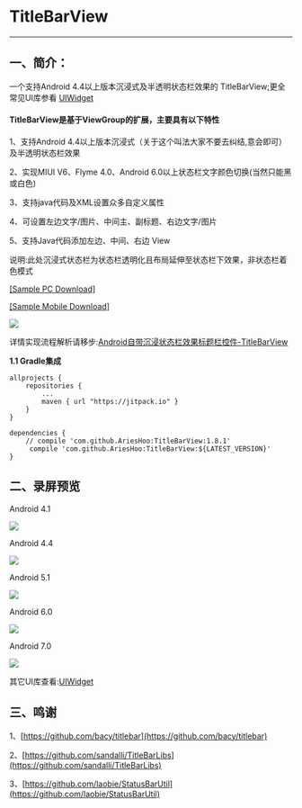 # TitleBarView
--------------------------
## 一、简介：

一个支持Android 4.4以上版本沉浸式及半透明状态栏效果的 TitleBarView;更全常见UI库参看 [UIWidget](https://github.com/AriesHoo/UIWidget)

#### TitleBarView是基于ViewGroup的扩展，主要具有以下特性

1、支持Android 4.4以上版本沉浸式（关于这个叫法大家不要去纠结,意会即可）及半透明状态栏效果

2、实现MIUI V6、Flyme 4.0、Android 6.0以上状态栏文字颜色切换(当然只能黑或白色)

3、支持java代码及XML设置众多自定义属性

4、可设置左边文字/图片、中间主、副标题、右边文字/图片

5、支持Java代码添加左边、中间、右边 View

说明:此处沉浸式状态栏为状态栏透明化且布局延伸至状态栏下效果，非状态栏着色模式

[[Sample PC Download]](https://github.com/AriesHoo/TitleBarView/blob/master/apk/sample.apk)  

[[Sample Mobile Download]](https://fir.im/pmb2)

![](https://github.com/AriesHoo/TitleBarView/blob/master/apk/qr.png)

详情实现流程解析请移步:[Android自带沉浸状态栏效果标题栏控件-TitleBarView](http://www.jianshu.com/p/34ace867b29f)

**1.1 Gradle集成**

```
allprojects {
    repositories {
        ...
        maven { url "https://jitpack.io" }
    }
}
```

```
dependencies {
    // compile 'com.github.AriesHoo:TitleBarView:1.8.1'
     compile 'com.github.AriesHoo:TitleBarView:${LATEST_VERSION}'
}
```

## 二、录屏预览

Android 4.1

![](https://github.com/AriesHoo/TitleBarView/blob/master/screenshot/4.1.gif)

Android 4.4

![](https://github.com/AriesHoo/TitleBarView/blob/master/screenshot/4.4.gif)

Android 5.1

![](https://github.com/AriesHoo/TitleBarView/blob/master/screenshot/5.1.gif)

Android 6.0

![](https://github.com/AriesHoo/TitleBarView/blob/master/screenshot/6.0.gif)

Android 7.0

![](https://github.com/AriesHoo/TitleBarView/blob/master/screenshot/7.0.gif)

其它UI库查看:[UIWidget](https://github.com/AriesHoo/UIWidget)

## 三、鸣谢

1、[https://github.com/bacy/titlebar](https://github.com/bacy/titlebar)

2、[https://github.com/sandalli/TitleBarLibs](https://github.com/sandalli/TitleBarLibs)

3、[https://github.com/laobie/StatusBarUtil](https://github.com/laobie/StatusBarUtil)
